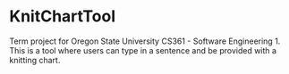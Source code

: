 # KnitChartTool
Term project for Oregon State University CS361 - Software Engineering 1. This is a tool where users can type in a sentence and be provided with a knitting chart.
